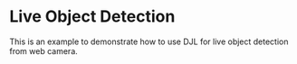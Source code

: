 # Live Object Detection

This is an example to demonstrate how to use DJL for live object detection from web camera. 